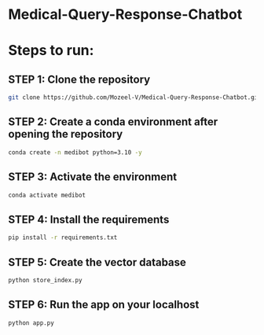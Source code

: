 # Medical-Query-Response-Chatbot

# Steps to run:

## STEP 1: Clone the repository

```bash
git clone https://github.com/Mozeel-V/Medical-Query-Response-Chatbot.git
```

## STEP 2: Create a conda environment after opening the repository

```bash
conda create -n medibot python=3.10 -y
```

## STEP 3: Activate the environment

```bash
conda activate medibot
```

## STEP 4: Install the requirements

```bash
pip install -r requirements.txt
```

## STEP 5: Create the vector database

```bash
python store_index.py
```

## STEP 6: Run the app on your localhost

```bash
python app.py
```
